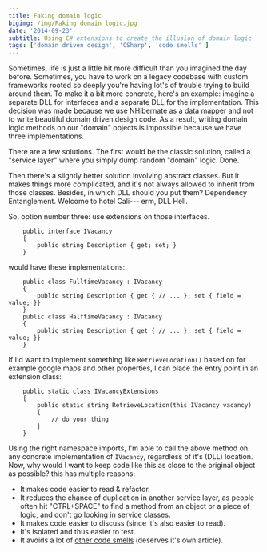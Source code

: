 ```yaml
---
title: Faking domain logic
bigimg: /img/Faking domain logic.jpg
date: '2014-09-23'
subtitle: Using C# extensions to create the illusion of domain logic
tags: ['domain driven design', 'CSharp', 'code smells' ]
---
```


Sometimes, life is just a little bit more difficult than you imagined the day before. Sometimes, you have to work on a legacy codebase with custom frameworks rooted so deeply you're having lot's of trouble trying to build around them. To make it a bit more concrete, here's an example: imagine a separate DLL for interfaces and a separate DLL for the implementation. This decision was made because we use NHibernate as a data mapper and not to write beautiful domain driven design code. As a result, writing domain logic methods on our "domain" objects is impossible because we have three implementations. 

There are a few solutions. The first would be the classic solution, called a "service layer" where you simply dump random "domain" logic. Done.

Then there's a slightly better solution involving abstract classes. But it makes things more complicated, and it's not always allowed to inherit from those classes. Besides, in which DLL should you put them? Dependency Entanglement. Welcome to hotel Cali--- erm, DLL Hell. 

So, option number three: use extensions on those interfaces.

        public interface IVacancy
        {
            public string Description { get; set; }
        }

would have these implementations:

        public class FulltimeVacancy : IVacancy
        {
            public string Description { get { // ... }; set { field = value; }}
        }
        public class HalftimeVacancy : IVacancy
        {
            public string Description { get { // ... }; set { field = value; }}
        }

If I'd want to implement something like `RetrieveLocation()` based on for example google maps and other properties, I can place the entry point in an extension class:

        public static class IVacancyExtensions
        {
            public static string RetrieveLocation(this IVacancy vacancy)
            {
                // do your thing
            }
        }

Using the right namespace imports, I'm able to call the above method on any concrete implementation of `IVacancy`, regardless of it's (DLL) location. Now, why would I want to keep code like this as close to the original object as possible? this has multiple reasons:

  - It makes code easier to read & refactor.
  - It reduces the chance of duplication in another service layer, as people often hit "CTRL+SPACE" to find a method from an object or a piece of logic, and don't go looking in service classes.
  - It makes code easier to discuss (since it's also easier to read). 
  - It's isolated and thus easier to test.
  - It avoids a lot of [other code smells](http://martinfowler.com/bliki/CodeSmell.html) (deserves it's own article).
